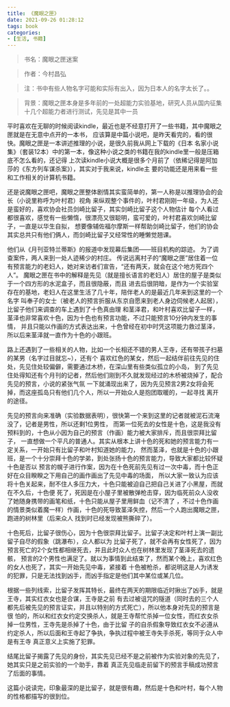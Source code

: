 ```yaml
---
title: 《魔眼之匣》
date: 2021-09-26 01:28:12
tags: book
categories:
- [生活, 书籍]
---
```


> 书名：魔眼之匣迷案

> 作者：今村昌弘

> 注：书中有些人物名字可能和实际有出入，因为日本人的名字太长了。。

> 背景：魔眼之匣本身是多年前的一处超能力实验基地，研究人员从国内征集十几个超能力者进行测试，先见是其中一员

  平时喜欢在无聊的时候阅读kindle，最近也是不经意打开了一些书籍，其中魔眼之匣就是在无意中点开的一本书，
应该算是中篇小说吧，是昨天看完的，看的很快。魔眼之匣是一本讲述推理的小说，是很久前我从网上下载的《日本
名家小说集》（套装12本）中的第一本，像这种小说之类的书籍在我的kindle里一般是压箱底不怎么看的，还记得
上次读kindle小说大概是很多个月前了（依稀记得是阿加莎的《东方列车谋杀案》），其实对于我来说，kindle主
要的功能还是用来看一些和工作相关的计算机书籍。

  还是说魔眼之匣吧，魔眼之匣整体剧情其实蛮简单的，第一人称是以推理协会的会长（小说里称呼为叶村君）视角
来纵观整个事件的，叶村君刚刚一年级，为人还是蛮好的，喜欢协会社员剑崎比留子，其实剑崎比留子这个人物估计
每个人看过都很喜欢，感觉有一些懒惰，很漂亮又很聪明，蛮可爱的，叶村君喜欢剑崎比留子，一直是以华生自拟，
想要像辅佐福尔摩斯一样帮助剑崎比留子，他们的协会其实总共只有他们俩人，而剑崎比留子又经常性的睡懒觉翘课。

  他们从《月刊亚特兰蒂斯》的报道中发现幕后集团——班目机构的踪迹。 为了调查案件，两人来到一处人迹稀少的村庄。
传说远离村子的“魔眼之匣”居住着一位有预言能力的老妇人，她对来访者们宣告，“还有两天，就会在这个地方死四个人”。 
魔眼之匣在书中的解释是先见（就是擅长语言的老妇人）居住的屋子是类似于一个四方形的水泥盒子，而且很隐蔽，而且
进去后很阴暗，是作为一个实验室存在的基地，老妇人在这里生活了几十年，陪伴老人的是最近几年来到这里的一个名字
叫奉子的女士（被老人的预言折服从东京自愿来到老人身边伺候老人起居），比留子他们来调查的车上遇到了十色真由理
和茎泽君，和叶村喜欢比留子一样，茎泽也非常喜欢十色，因为十色也有预言功能，不过只能预言10分钟内发生的事情，
并且只能以作画的方式表达出来，十色曾经在初中时凭这项能力救过茎泽，所以后来茎泽就一直作为十色的小跟班。
  
  路上还遇到了一些相关的人物，比如一个长相还不错的男人王寺，还有带孩子扫墓的某男（名字过目就忘~），还有个
喜欢红色的某女，然后一起结伴前往先见的住处，先见住处较偏僻，需要通过木桥，在深山里有些类似孤立的小岛，
到了先见住处得知还有个月刊的记者，然后他们刚到不久就发现经过的木桥被烧掉了，配合先见的预言，小说的紧张气氛
一下就涌现出来了，因为先见预言2男2女将会死掉，而这座孤岛只有他们几个人，所以一开始众人是抱团取暖的，一起寻找
离开的途径。

  先见的预言向来准确（实验数据表明），很快第一个来到这里的记者就被泥石流淹没了，记者是男性，所以还剩1位男性，
而第一位死去的女性是十色，这是我没有预料到的，十色从小因为自己的预言（作画）能力被大家排斥，而且很崇拜比留子，
一直想做一个平凡的普通人。其实从根本上讲十色的死和她的预言能力有一定关系，一开始只有比留子和叶村知道她的能力，
然而茎泽，也就是十色的小跟班，是一个十分崇拜十色的学弟，到处张扬十色的预言能力，导致大家都比较怀疑十色是否以
预言的幌子进行作案，因为在十色死前先见有过一次中毒，而十色正好在众目睽睽之下用自己的画作画出了先见中毒的场面，
所以大家一致认为应该将十色关起来，耐不住人多压力大，十色只能被迫自己把自己关进了小黑屋，而就在不久后，十色便
死了，死因是在小屋子里被散弹枪击穿，因为临死前众人没收了她随身携带的画笔和纸，十色只能从屋子里用鲜血（记不清了
，不过十色作画的情景类似着魔一样）作画，十色的死导致茎泽失控，然后一个人跑出魔眼之匣，跑进的树林里（后来众人
找到时已经发现被熊撕碎了）。

  十色死后，比留子很伤心，因为十色很崇拜比留子。比留子决定和叶村上演一副比留子自尽的假象（跳瀑布），众人都以为
比留子死了，就不会再有女性死了，因为预言死亡的2个女性都相继死去，并且此时众人也在树林里发现了茎泽死去的遗骸，
预言的2个男性也满足了。就以为事情到此结束了，然而某个晚上，喜欢红色的女人也死了，其实一开始先见中毒，紧接着
十色被枪杀，都说明这是人为诱发的犯罪，只是无法找到凶手，而凶手指定是他们其中某位或某几位。

  根据一些列线索，比留子发挥其特长，最终在两天的期限临近时揪出了凶手，就是王寺，其实红衣女也是合谋，王寺是之前
有去过被诅咒的隧道（同时去的三个人都先后被先见的预言证实，并且以特别的方式死亡），所以他本身对先见的预言是很
怕的，所以和红衣女约定交换杀人，就是王寺帮忙杀掉一位女性，而红衣女杀掉一位男性，王寺先是杀掉了十色，由于比留
子的自杀假象导致红衣女不必遵从约定杀人，所以后面和王寺起了争执，争执过程中被王寺失手杀死，等同于众人中是有王寺
真正意义上实施了犯罪。

  结尾比留子揭露了先见的身份，其实先见已经不是之前被作为实验对象的先见了，她其实只是之前实验的一个助手，靠着
真正先见临走前留下的预言手稿成功预言了后面的事情。

  这篇小说读完，印象最深的是比留子，就是很有趣，然后是十色和叶村，每个人物的性格都描写的很到位。
  
  
